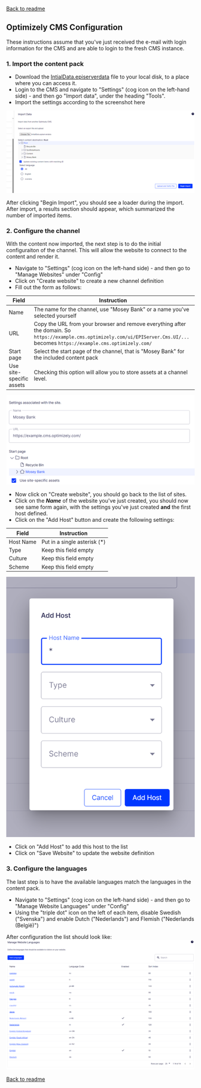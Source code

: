 [Back to readme](../README.md)
## Optimizely CMS Configuration
These instructions assume that you've just received the e-mail with login information for the CMS and are able to login to the fresh CMS instance.


### 1. Import the content pack

- Download the [IntialData.episerverdata](../InitialData.episerverdata) file to your local disk, to a place where you can access it.
- Login to the CMS and navigate to "Settings" (cog icon on the left-hand side) - and then go "Import data", under the heading "Tools".
- Import the settings according to the screenshot here

![Alt text](./cms-import.png "Import settings")

After clicking "Begin Import", you should see a loader during the import. After import, a results section should appear, which summarized the number of imported items.

### 2. Configure the channel
With the content now imported, the next step is to do the initial configuraiton of the channel. This will allow the website to connect to the content and render it.

- Navigate to "Settings" (cog icon on the left-hand side) - and then go to "Manage Websites" under "Config"
- Click on "Create website" to create a new channel definition
- Fill out the form as follows:


| Field | Instruction |
| - | - |
| Name | The name for the channel, use "Mosey Bank" or a name you've selected yourself
| URL | Copy the URL from your browser and remove everything after the domain. So `https://example.cms.optimizely.com/ui/EPIServer.Cms.UI/...` becomes `https://example.cms.optimizely.com/` |
| Start page | Select the start page of the channel, that is "Mosey Bank" for the included content pack |
| Use site-specific assets | Checking this option will allow you to store assets at a channel level. |

![Alt text](./cms-site1.png "Create website")

- Now click on "Create website", you should go back to the list of sites.
- Click on the ***Name*** of the website you've just created, you should now see same form again, with the settings you've just created **and** the first host defined.
- Click on the "Add Host" button and create the following settings:

| Field | Instruction |
| - | - |
| Host Name | Put in a single asterisk (*) |
| Type | Keep this field empty |
| Culture | Keep this field empty |
| Scheme | Keep this field empty |

![Add host](./cms-site2.png)

- Click on "Add Host" to add this host to the list
- Click on "Save Website" to update the website definition

### 3. Configure the languages
The last step is to have the available languages match the languages in the content pack.

- Navigate to "Settings" (cog icon on the left-hand side) - and then go to "Manage Website Languages" under "Config"
- Using the "triple dot" icon on the left of each item, disable Swedish ("Svenska") and enable Dutch ("Nederlands") and Flemish ("Nederlands (België)")

After configuration the list should look like:
![Language configuration](./cms-languages.png)

[Back to readme](../README.md)